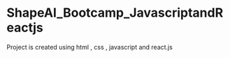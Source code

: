 # ShapeAI_Bootcamp_JavascriptandReactjs
Project is created using html , css , javascript and react.js
